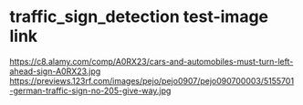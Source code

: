 # traffic_sign_detection test-image link
https://c8.alamy.com/comp/A0RX23/cars-and-automobiles-must-turn-left-ahead-sign-A0RX23.jpg
https://previews.123rf.com/images/pejo/pejo0907/pejo090700003/5155701-german-traffic-sign-no-205-give-way.jpg
